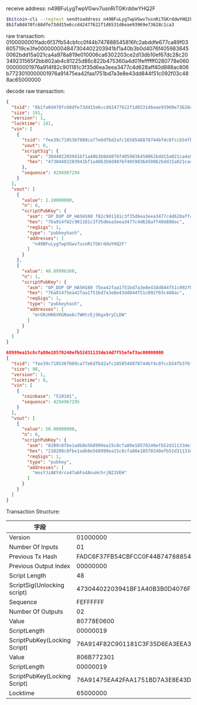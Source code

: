 receive address: n49BFuLygTwpVGwv7usnRiTGKrddwYHQ2F

```bash
$bitcoin-cli --regtest sendtoaddress n49BFuLygTwpVGwv7usnRiTGKrddwYHQ2F 1.1
8b1fa0d470fc68dfe73dd15e6ccd42477622f1d6531d6eae93969e73628c1ca3
```

raw transaction: 0100000001fadc6f37fb54cbfcc0f44b747888545816fc2abddfe677ca89f03605719ce3fe000000004847304402203941bf1a40b3b0d4076f4059836450062bdd15a021ca4a978a819e010006ca6302203ce2d13db10ef67dc28c20349231565f2bb802ab4c81225d86c822b475360a4d01feffffff0280778e06000000001976a914f82c901181c3f35d6ea3eea3477c4d628aff40d888ac806b7723010000001976a91475ea42faa1751bd7a3e8e43dd844f51c092f03c488ac65000000

decode raw transaction:
```json
{
  "txid": "8b1fa0d470fc68dfe73dd15e6ccd42477622f1d6531d6eae93969e73628c1ca3",
  "size": 191,
  "version": 1,
  "locktime": 101,
  "vin": [
    {
      "txid": "fee39c710536f089ca77e6dfbd2afc1658548878744bf4c0fccb54fb376fdcfa",
      "vout": 0,
      "scriptSig": {
        "asm": "304402203941bf1a40b3b0d4076f4059836450062bdd15a021ca4a978a819e010006ca6302203ce2d13db10ef67dc28c20349231565f2bb802ab4c81225d86c822b475360a4d[ALL]",
        "hex": "47304402203941bf1a40b3b0d4076f4059836450062bdd15a021ca4a978a819e010006ca6302203ce2d13db10ef67dc28c20349231565f2bb802ab4c81225d86c822b475360a4d01"
      },
      "sequence": 4294967294
    }
  ],
  "vout": [
    {
      "value": 1.10000000,
      "n": 0,
      "scriptPubKey": {
        "asm": "OP_DUP OP_HASH160 f82c901181c3f35d6ea3eea3477c4d628aff40d8 OP_EQUALVERIFY OP_CHECKSIG",
        "hex": "76a914f82c901181c3f35d6ea3eea3477c4d628aff40d888ac",
        "reqSigs": 1,
        "type": "pubkeyhash",
        "addresses": [
          "n49BFuLygTwpVGwv7usnRiTGKrddwYHQ2F"
        ]
      }
    }, 
    {
      "value": 48.89996160,
      "n": 1,
      "scriptPubKey": {
        "asm": "OP_DUP OP_HASH160 75ea42faa1751bd7a3e8e43dd844f51c092f03c4 OP_EQUALVERIFY OP_CHECKSIG",
        "hex": "76a91475ea42faa1751bd7a3e8e43dd844f51c092f03c488ac",
        "reqSigs": 1,
        "type": "pubkeyhash",
        "addresses": [
          "mrGRzHK6VKGNae6c7WHtcEjSKgx9ryCLDW"
        ]
      }
    }
  ]
}
```

```json
68999ea15c8cfa80e18570240efb52d31133de14d7f55efef3ac00000000
{
  "txid": "fee39c710536f089ca77e6dfbd2afc1658548878744bf4c0fccb54fb376fdcfa",
  "size": 98,
  "version": 1,
  "locktime": 0,
  "vin": [
    {
      "coinbase": "510101",
      "sequence": 4294967295
    }
  ],
  "vout": [
    {
      "value": 50.00000000,
      "n": 0,
      "scriptPubKey": {
        "asm": "0209c8fbe1adb8e568999ea15c8cfa80e18570240efb52d31133de14d7f55efef3 OP_CHECKSIG",
        "hex": "210209c8fbe1adb8e568999ea15c8cfa80e18570240efb52d31133de14d7f55efef3ac",
        "reqSigs": 1,
        "type": "pubkey",
        "addresses": [
          "mnsYJzAKYdrco47a6Fo4AnuHchrjNZJVEH"
        ]
      }
    }
  ]
}
```
Transaction Structure:

| 字段                         | 值                                                           |
| ---------------------------- | ------------------------------------------------------------ |
| Version                      | 01000000                                                     |
| Number Of Inputs             | 01                                                           |
| Previous Tx Hash             | FADC6F37FB54CBFCC0F44B747888545816FC2ABDDFE677CA89F03605719CE3FE |
| Previous Output Index        | 00000000                                                     |
| Script Length                | 48                                                           |
| ScriptSig(Unlocking script)  | 47304402203941BF1A40B3B0D4076F4059836450062BDD15A021CA4A978A819E010006CA6302203CE2D13DB10EF67DC28C20349231565F2BB802AB4C81225D86C822B475360A4D01 |
| Sequence                     | FEFFFFFF                                                     |
| Number Of Outputs            | 02                                                           |
| Value                        | 80778E0600                                                   |
| ScriptLength                 | 00000019                                                     |
| ScriptPubKey(Locking Script) | 76A914F82C901181C3F35D6EA3EEA3477C4D628AFF40D888AC           |
| Value                        | 806B772301                                                   |
| ScriptLength                 | 00000019                                                     |
| ScriptPubKey(Locking Script) | 76A91475EA42FAA1751BD7A3E8E43DD844F51C092F03C488AC           |
| Locktime                     | 65000000                                                     |

